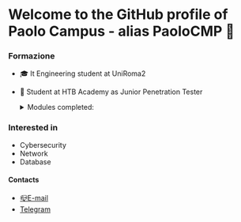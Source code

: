 # Welcome to the GitHub profile of Paolo Campus - alias PaoloCMP 👋

<!--
**PaoloCMP/PaoloCMP** is a ✨ _special_ ✨ repository because its `README.md` (this file) appears on your GitHub profile.-->

### Formazione
- :mortar_board: It Engineering student at UniRoma2
- :green_book: Student at HTB Academy as Junior Penetration Tester

    <details>
     <summary>Modules completed:</summary>

   - <a href="https://academy.hackthebox.eu/achievement/253768/15" target="_blank" rel="noopener noreferrer">Introduction to Academy</a>
   - <a href="https://academy.hackthebox.eu/achievement/253768/87" target="_blank" rel="noopener noreferrer">Setting up</a>
    - <a href="https://academy.hackthebox.eu/achievement/253768/77" target="_blank" rel="noopener noreferrer">Getting Started</a>
  - <a href="https://academy.hackthebox.eu/achievement/253768/75" target="_blank" rel="noopener noreferrer">Introduction to Web Applications</a>
   - <a href="https://academy.hackthebox.eu/achievement/253768/35" target="_blank" rel="noopener noreferrer">Web Requests</a>
    - <a href="https://academy.hackthebox.eu/achievement/253768/81" target="_blank" rel="noopener noreferrer">Intro to Network Traffic Analysis</a>
    - <a href="https://academy.hackthebox.eu/achievement/253768/33" target="_blank" rel="noopener noreferrer">SQL Injection Fundamentals</a>
    - <a href="https://academy.hackthebox.eu/achievement/253768/49" target="_blank" rel="noopener noreferrer">Windows Fundamentals</a>
    - <a href="https://academy.hackthebox.eu/achievement/253768/18" target="_blank" rel="noopener noreferrer">Linux Fundamentals</a>
    - <a href="https://academy.hackthebox.eu/achievement/253768/54" target="_blank" rel="noopener noreferrer">Attacking Web Application with ffuf</a>
    - <a href="https://academy.hackthebox.eu/achievement/253768/23" target="_blank" rel="noopener noreferrer">File Inclusion / Directory Traversal</a>
    - <a href="https://academy.hackthebox.eu/achievement/253768/24" target="_blank" rel="noopener noreferrer">File Transfers</a>
  
    </details>

### Interested in
- Cybersecurity
- Network
- Database


#### Contacts
- <a href="mailto:paolo.campus@students.uniroma2.eu">📪E-mail</a>
- <a href="https://t.me/paul_field">Telegram</a>









